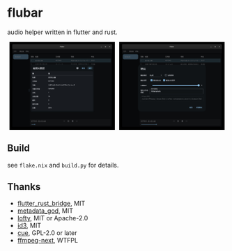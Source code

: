 # flubar

audio helper written in flutter and rust.

<div style="display: flex; justify-content: center; align-items: center;">
  <img src="assets/1.jpg" style="width: 48%; height: auto; margin-right: 2%;">
  <img src="assets/2.jpg" style="width: 48%; height: auto;">
</div>

## Build

see `flake.nix` and `build.py` for details.

## Thanks

- [flutter_rust_bridge](https://crates.io/crates/flutter_rust_bridge), MIT
- [metadata_god](https://github.com/KRTirtho/metadata_god), MIT
- [lofty](https://crates.io/crates/lofty), MIT or Apache-2.0
- [id3](https://crates.io/crates/id3), MIT
- [cue](https://crates.io/crates/cue), GPL-2.0 or later
- [ffmpeg-next](https://crates.io/crates/ffmpeg-next), WTFPL